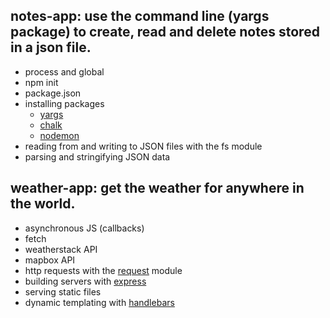 ## notes-app: use the command line (yargs package) to create, read and delete notes stored in a json file.

* process and global
* npm init
* package.json
* installing packages  
  * [yargs](https://www.npmjs.com/package/yargs)
  * [chalk](https://www.npmjs.com/package/chalk)
  * [nodemon](https://www.npmjs.com/package/nodemon)
* reading from and writing to JSON files with the fs module
* parsing and stringifying JSON data

## weather-app: get the weather for anywhere in the world.

* asynchronous JS (callbacks)
* fetch
* weatherstack API
* mapbox API
* http requests with the [request](https://www.npmjs.com/package/request) module
* building servers with [express](https://www.npmjs.com/package/express)
* serving static files
* dynamic templating with [handlebars](https://www.npmjs.com/package/hbs)
